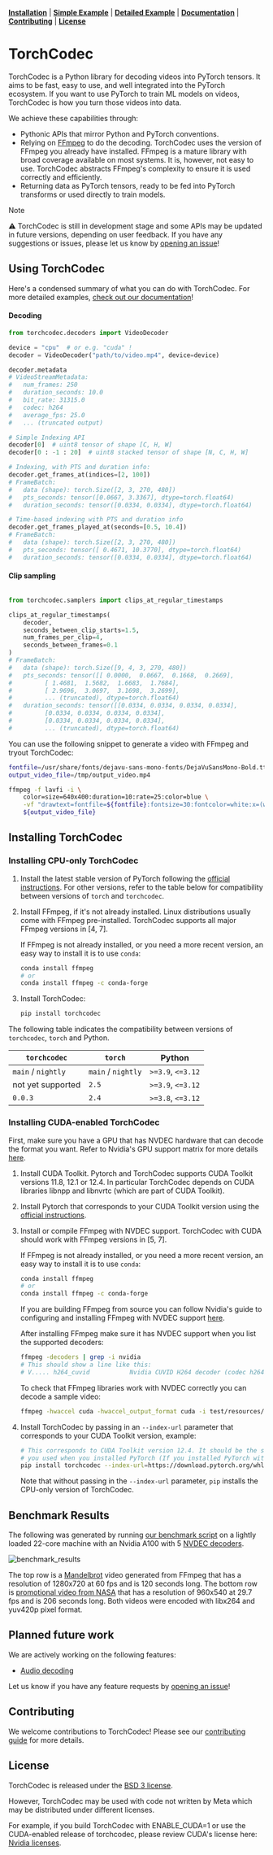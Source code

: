 [**Installation**](#installing-torchcodec) | [**Simple Example**](#using-torchcodec) | [**Detailed Example**](https://pytorch.org/torchcodec/stable/generated_examples/) | [**Documentation**](https://pytorch.org/torchcodec) | [**Contributing**](CONTRIBUTING.md) | [**License**](#license)

# TorchCodec

TorchCodec is a Python library for decoding videos into PyTorch tensors. It aims
to be fast, easy to use, and well integrated into the PyTorch ecosystem. If you
want to use PyTorch to train ML models on videos, TorchCodec is how you turn
those videos into data.

We achieve these capabilities through:

* Pythonic APIs that mirror Python and PyTorch conventions.
* Relying on [FFmpeg](https://www.ffmpeg.org/) to do the decoding. TorchCodec
  uses the version of FFmpeg you already have installed. FFmpeg is a mature
  library with broad coverage available on most systems. It is, however, not
  easy to use. TorchCodec abstracts FFmpeg's complexity to ensure it is used
  correctly and efficiently.
* Returning data as PyTorch tensors, ready to be fed into PyTorch transforms
  or used directly to train models.

> [!NOTE]
> ⚠️ TorchCodec is still in development stage and some APIs may be updated
> in future versions, depending on user feedback.
> If you have any suggestions or issues, please let us know by
> [opening an issue](https://github.com/pytorch/torchcodec/issues/new/choose)!

## Using TorchCodec

Here's a condensed summary of what you can do with TorchCodec. For more detailed
examples, [check out our
documentation](https://pytorch.org/torchcodec/stable/generated_examples/)!

#### Decoding

```python
from torchcodec.decoders import VideoDecoder

device = "cpu"  # or e.g. "cuda" !
decoder = VideoDecoder("path/to/video.mp4", device=device)

decoder.metadata
# VideoStreamMetadata:
#   num_frames: 250
#   duration_seconds: 10.0
#   bit_rate: 31315.0
#   codec: h264
#   average_fps: 25.0
#   ... (truncated output)

# Simple Indexing API
decoder[0]  # uint8 tensor of shape [C, H, W]
decoder[0 : -1 : 20]  # uint8 stacked tensor of shape [N, C, H, W]

# Indexing, with PTS and duration info:
decoder.get_frames_at(indices=[2, 100])
# FrameBatch:
#   data (shape): torch.Size([2, 3, 270, 480])
#   pts_seconds: tensor([0.0667, 3.3367], dtype=torch.float64)
#   duration_seconds: tensor([0.0334, 0.0334], dtype=torch.float64)

# Time-based indexing with PTS and duration info
decoder.get_frames_played_at(seconds=[0.5, 10.4])
# FrameBatch:
#   data (shape): torch.Size([2, 3, 270, 480])
#   pts_seconds: tensor([ 0.4671, 10.3770], dtype=torch.float64)
#   duration_seconds: tensor([0.0334, 0.0334], dtype=torch.float64)
```

#### Clip sampling

```python

from torchcodec.samplers import clips_at_regular_timestamps

clips_at_regular_timestamps(
    decoder,
    seconds_between_clip_starts=1.5,
    num_frames_per_clip=4,
    seconds_between_frames=0.1
)
# FrameBatch:
#   data (shape): torch.Size([9, 4, 3, 270, 480])
#   pts_seconds: tensor([[ 0.0000,  0.0667,  0.1668,  0.2669],
#         [ 1.4681,  1.5682,  1.6683,  1.7684],
#         [ 2.9696,  3.0697,  3.1698,  3.2699],
#         ... (truncated), dtype=torch.float64)
#   duration_seconds: tensor([[0.0334, 0.0334, 0.0334, 0.0334],
#         [0.0334, 0.0334, 0.0334, 0.0334],
#         [0.0334, 0.0334, 0.0334, 0.0334],
#         ... (truncated), dtype=torch.float64)
```

You can use the following snippet to generate a video with FFmpeg and tryout
TorchCodec:

```bash
fontfile=/usr/share/fonts/dejavu-sans-mono-fonts/DejaVuSansMono-Bold.ttf
output_video_file=/tmp/output_video.mp4

ffmpeg -f lavfi -i \
    color=size=640x400:duration=10:rate=25:color=blue \
    -vf "drawtext=fontfile=${fontfile}:fontsize=30:fontcolor=white:x=(w-text_w)/2:y=(h-text_h)/2:text='Frame %{frame_num}'" \
    ${output_video_file}
```

## Installing TorchCodec
### Installing CPU-only TorchCodec

1. Install the latest stable version of PyTorch following the
   [official instructions](https://pytorch.org/get-started/locally/). For other
   versions, refer to the table below for compatibility between versions of
   `torch` and `torchcodec`.

2. Install FFmpeg, if it's not already installed. Linux distributions usually
   come with FFmpeg pre-installed. TorchCodec supports all major FFmpeg versions
   in [4, 7].

   If FFmpeg is not already installed, or you need a more recent version, an
   easy way to install it is to use `conda`:

   ```bash
   conda install ffmpeg
   # or
   conda install ffmpeg -c conda-forge
   ```

3. Install TorchCodec:

   ```bash
   pip install torchcodec
   ```

The following table indicates the compatibility between versions of
`torchcodec`, `torch` and Python.

| `torchcodec`       | `torch`            | Python              |
| ------------------ | ------------------ | ------------------- |
| `main` / `nightly` | `main` / `nightly` | `>=3.9`, `<=3.12`   |
| not yet supported  | `2.5`              | `>=3.9`, `<=3.12`   |
| `0.0.3`            | `2.4`              | `>=3.8`, `<=3.12`   |

### Installing CUDA-enabled TorchCodec

First, make sure you have a GPU that has NVDEC hardware that can decode the
format you want. Refer to Nvidia's GPU support matrix for more details
[here](https://developer.nvidia.com/video-encode-and-decode-gpu-support-matrix-new).

1. Install CUDA Toolkit. Pytorch and TorchCodec supports CUDA Toolkit
   versions 11.8, 12.1 or 12.4. In particular TorchCodec depends on
   CUDA libraries libnpp and libnvrtc (which are part of CUDA Toolkit).

2. Install Pytorch that corresponds to your CUDA Toolkit version using the
   [official instructions](https://pytorch.org/get-started/locally/).

3. Install or compile FFmpeg with NVDEC support.
   TorchCodec with CUDA should work with FFmpeg versions in [5, 7].

   If FFmpeg is not already installed, or you need a more recent version, an
   easy way to install it is to use `conda`:

   ```bash
   conda install ffmpeg
   # or
   conda install ffmpeg -c conda-forge
   ```

   If you are building FFmpeg from source you can follow Nvidia's guide to
   configuring and installing FFmpeg with NVDEC support
   [here](https://docs.nvidia.com/video-technologies/video-codec-sdk/12.0/ffmpeg-with-nvidia-gpu/index.html).

   After installing FFmpeg make sure it has NVDEC support when you list the supported
   decoders:

   ```bash
   ffmpeg -decoders | grep -i nvidia
   # This should show a line like this:
   # V..... h264_cuvid           Nvidia CUVID H264 decoder (codec h264)
   ```

   To check that FFmpeg libraries work with NVDEC correctly you can decode a sample video:

   ```bash
   ffmpeg -hwaccel cuda -hwaccel_output_format cuda -i test/resources/nasa_13013.mp4 -f null -
   ```

4. Install TorchCodec by passing in an `--index-url` parameter that corresponds
   to your CUDA Toolkit version, example:

   ```bash
   # This corresponds to CUDA Toolkit version 12.4. It should be the same one
   # you used when you installed PyTorch (If you installed PyTorch with pip).
   pip install torchcodec --index-url=https://download.pytorch.org/whl/cu124
   ```

   Note that without passing in the `--index-url` parameter, `pip` installs
   the CPU-only version of TorchCodec.

## Benchmark Results

The following was generated by running [our benchmark script](./benchmarks/decoders/generate_readme_data.py) on a lightly loaded 22-core machine with an Nvidia A100 with
5 [NVDEC decoders](https://docs.nvidia.com/video-technologies/video-codec-sdk/12.1/nvdec-application-note/index.html#).

![benchmark_results](./benchmarks/decoders/benchmark_readme_chart.png)

The top row is a [Mandelbrot](https://ffmpeg.org/ffmpeg-filters.html#mandelbrot) video
generated from FFmpeg that has a resolution of 1280x720 at 60 fps and is 120 seconds long.
The bottom row is [promotional video from NASA](https://download.pytorch.org/torchaudio/tutorial-assets/stream-api/NASAs_Most_Scientifically_Complex_Space_Observatory_Requires_Precision-MP4_small.mp4)
that has a resolution of 960x540 at 29.7 fps and is 206 seconds long. Both videos were
encoded with libx264 and yuv420p pixel format.

## Planned future work

We are actively working on the following features:

- [Audio decoding](https://github.com/pytorch/torchcodec/issues/85)

Let us know if you have any feature requests by [opening an
issue](https://github.com/pytorch/torchcodec/issues/new?assignees=&labels=&projects=&template=feature-request.yml)!

## Contributing

We welcome contributions to TorchCodec! Please see our [contributing
guide](CONTRIBUTING.md) for more details.

## License

TorchCodec is released under the [BSD 3 license](./LICENSE).

However, TorchCodec may be used with code not written by Meta which may be
distributed under different licenses.

For example, if you build TorchCodec with ENABLE_CUDA=1 or use the CUDA-enabled
release of torchcodec, please review CUDA's license here:
[Nvidia licenses](https://docs.nvidia.com/cuda/eula/index.html).
